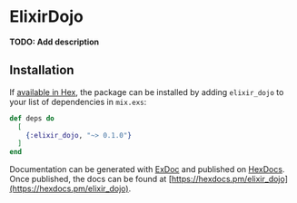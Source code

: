 # ElixirDojo

**TODO: Add description**

## Installation

If [available in Hex](https://hex.pm/docs/publish), the package can be installed
by adding `elixir_dojo` to your list of dependencies in `mix.exs`:

```elixir
def deps do
  [
    {:elixir_dojo, "~> 0.1.0"}
  ]
end
```

Documentation can be generated with [ExDoc](https://github.com/elixir-lang/ex_doc)
and published on [HexDocs](https://hexdocs.pm). Once published, the docs can
be found at [https://hexdocs.pm/elixir_dojo](https://hexdocs.pm/elixir_dojo).

